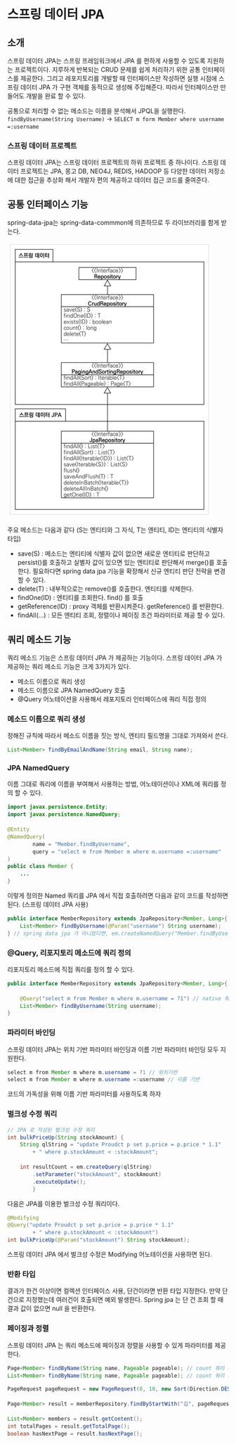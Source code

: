 # 스프링 데이터 JPA

## 소개

스프링 데이터 JPA는 스프링 프레임워크에서 JPA 를 편하게 사용할 수 있도록 지원하는 프로젝트이다. 지루하게 반복되는 CRUD 문제를 쉽게 처리하기 위한
공통 인터페이스를 제공한다. 그리고 레포지토리를 개발할 때 인터페이스만 작성하면 실행 시점에 스프링 데이터 JPA 가 구현 객체를 동적으로 생성해 주입해준다.
따라서 인터페이스만 만들어도 개발을 완료 할 수 있다.

공통으로 처리할 수 없는 메소드는 이름을 분석해서 JPQL을 실행한다. `findByUsername(String Username)` -> `SELECT m form Member where username =:username`

### 스프링 데이터 프로젝트

스프링 데이터 JPA는 스프링 데이터 프로젝트의 하위 프로젝트 중 하나이다. 스프링 데이터 프로젝트는 JPA, 몽고 DB, NEO4J, REDIS,
HADOOP 등 다양한 데이터 저장소에 대한 접근을 추상화 해서 개발자 편의 제공하고 데이터 접근 코드를 줄여준다.

## 공통 인터페이스 기능

spring-data-jpa는 spring-data-commmon에 의존하므로 두 라이브러리를 함게 받는다.

![](../src/main/resources/static/img/12-4.png)

주요 메소드는 다음과 같다 (S는 엔티티와 그 자식, T는 엔티티, ID는 엔티티의 식별자 타입)
- save(S) : 메소드는 엔티티에 식별자 값이 없으면 새로운 엔티티로 판단하고 persist()를 호출하고 실별자 값이 있으면 있는 엔티티로 판단해서 merge()를 호출한다. 필요하다면 spring data jpa 기능을 확장해서 신규 엔티티 판단 전략을 변경할 수 있다.
- delete(T) : 내부적으로는 remove()를  호출한다. 엔티티를 삭제한다.
- findOne(ID) : 엔티티를 조회한다. find() 를 호출
- getReference(ID) : proxy 객체를 반환시켜준다. getReference() 를 반환한다.
- findAll(...) : 모든 엔티티 조회, 정렬이나 페이징 조건 파라미터로 제공 할 수 있다.

## 쿼리 메소드 기능
쿼리 메소드 기능은 스프링 데이터 JPA 가 제공하는 기능이다. 스프링 데이터 JPA 가 제공하는 쿼리 메소드 기능은 크게 3가지가 있다.

- 메소드 이름으로 쿼리 생성
- 메소드 이름으로 JPA NamedQuery 호출
- @Query 어노테이션을 사용해서 레포지토리 인터페이스에 쿼리 직접 정의

### 메소드 이름으로 쿼리 생성
정해진 규칙에 따라서 메소드 이름을 짓는 방식, 엔티티 필드명을 그대로 가져와서 쓴다.
```java
List<Member> findByEmailAndName(String email, String name);
```

### JPA NamedQuery

이름 그대로 쿼리에 이름을 부여해서 사용하는 방법, 어노테이션이나 XML에 쿼리를 정의 할 수 있다.

```java
import javax.persistence.Entity;
import javax.persistence.NamedQuery;

@Entity
@NamedQuery(
        name = "Member.findByUsername",
        query = "select m from Member m where m.username =:username"
)
public class Member {
    ...
}
```

이렇게 정의한 Named 쿼리를 JPA 에서 직접 호출하려면 다음과 같이 코드를 작성하면 된다. (스프링 데이터 JPA 사용)

```java
public interface MemberRepository extends JpaRepository<Member, Long>{
    List<Member> findByUsername(@Param("username") String username);
} // spring data jpa 가 아니었다면, em.createNamedQuery("Member.findByUsername", Member.class).getResult ... 해야함.. 
```

### @Query, 리포지토리 메소드에 쿼리 정의
리포지토리 메소드에 직접 쿼리를 정의 할 수 있다.

```java
public interface MemberRepository extends JpaRepository<Member, Long>{
    
    @Query("select m from Member m where m.username = ?1") // native 쿼리라면 nativeQuery=true 를 사용하면 된다.
    List<Member> findByUsername(String username);
} 
```

### 파라미터 바인딩

스프링 데이터 JPA는 위치 기반 파라미터 바인딩과 이름 기반 파라미터 바인딩 모두 지원한다.
```java
select m from Member m where m.username = ?1 // 위치기반
select m from Member m where m.username =:username // 이름 기반
```
코드의 가독성을 위해 이름 기반 파라미터를 사용하도록 하자

### 벌크성 수정 쿼리

```java
// JPA 로 작성된 벌크성 수정 쿼리
int bulkPriceUp(String stockAmount) {
    String qlString = "update Proudct p set p.price = p.price * 1.1" 
        + " where p.stockAmount < :stockAmount";
    
    int resultCount = em.createQuery(qlString)
        .setParameter("stockAmount", stockAmount)
        .executeUpdate();
        }
```

다음은 JPA를 이용한 벌크성 수정 쿼리이다.
```java
@Modifying
@Query("update Proudct p set p.price = p.price * 1.1"
        + " where p.stockAmount < :stockAmount")
int bulkPriceUp(@Param("stockAmount") String stockAmount);
```
스프링 데이터 JPA 에서 벌크성 수정은 Modifying 어노테이션을 사용하면 된다. 


### 반환 타입
결과가 한건 이상이면 컬렉션 인터페이스 사용, 단건이라면 반환 타입 지정한다. 만약 단건으로 지정했는데 여러건이 호출되면 예외 발생한다.
Spring jpa 는 단 건 조회 할 때 결과 값이 없으면 null 을 반환한다.

### 페이징과 정렬
스프링 데이터 JPA 는 쿼리 메소드에 페이징과 정렬을 사용할 수 있게 파라미터를 제공한다. 

```java
Page<Member> findByName(String name, Pageable pageable); // count 쿼리 사용
List<Member> findByName(String name, Pageable pageable); // count 쿼리 사용 안함
```

```java
PageRequest pageRequest = new PageRequest(0, 10, new Sort(Direction.DESC, "name"));

Page<Member> result = memberRepository.findByStartWith("김", pageRequest);

List<Member> members = result.getContent();
int totalPages = result.getTotalPage();
boolean hasNextPage = result.hasNextPage();
```
